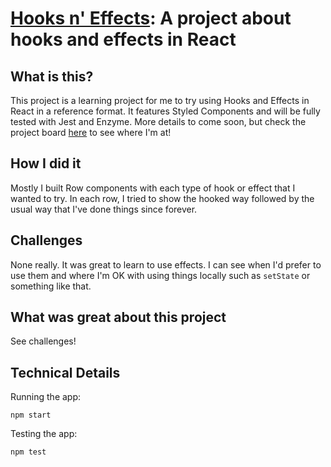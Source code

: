 # [Hooks n' Effects](http://hereshannahs.info/hooks-n-effects): A project about hooks and effects in React

## What is this?

This project is a learning project for me to try using Hooks and Effects in React in a reference format.  It features Styled Components and will be fully tested with Jest and Enzyme.  More details to come soon, but check the project board [here](https://trello.com/b/tx5XgBDo/hooks-n-effect) to see where I'm at!

## How I did it

Mostly I built Row components with each type of hook or effect that I wanted to try.  In each row, I tried to show the hooked way followed by the usual way that I've done things since forever.

## Challenges

None really.  It was great to learn to use effects.  I can see when I'd prefer to use them and where I'm OK with using things locally such as `setState` or something like that. 

## What was great about this project

See challenges!

## Technical Details

Running the app:
```
npm start
```
Testing the app:
```
npm test
```